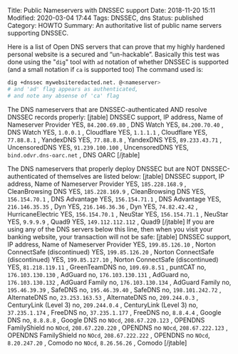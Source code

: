 Title: Public Nameservers with DNSSEC support
Date: 2018-11-20 15:11
Modified: 2020-03-04 17:44
Tags: DNSSEC, dns
Status: published
Category: HOWTO
Summary: An authoritative list of public name servers supporting DNSSEC.


Here is a list of Open DNS servers that can prove that my highly hardened
personal website is a secured and “un-hackable”.  Basically this test was done
using the "`dig`" tool with `ad` notation of whether DNSSEC is supported (and a
small notation if `ca` is supported too)
The command used is:

```bash
dig +dnssec mywebsiteredacted.net. @<nameserver>
# and 'ad' flag appears as authenticated,
# and note any absense of 'ca' flag
```

The DNS nameservers that are DNSSEC-authenticated AND resolve DNSSEC records
properly:
[jtable]
DNSSEC support, IP address,  Name of Nameserver Provider
YES,  `84.200.69.80`           ,  DNS Watch
YES,  `84.200.70.40`           ,  DNS Watch
YES,  `1.0.0.1`                ,  Cloudflare
YES,  `1.1.1.1`                ,  Cloudflare
YES,  `77.88.8.1`              ,  YandexDNS
YES,  `77.88.8.8`              ,  YandexDNS
YES,  `89.233.43.71`           ,  UncensoredDNS
YES,  `91.239.100.100`         ,  UncensoredDNS
YES,  `bind.odvr.dns-oarc.net` ,  DNS OARC
[/jtable]

The DNS nameservers that properly deploy DNSSEC but are NOT DNSSEC-authenticated
of themselves are listed below:
[jtable]
DNSSEC support, IP address,  Name of Nameserver Provider
YES,  `185.228.168.9`           ,  CleanBrowsing DNS
YES,  `185.228.169.9`           ,  CleanBrowsing DNS
YES,  `156.154.70.1`            ,  DNS Advantage
YES,  `156.154.71.1`            ,  DNS Advantage
YES,  `216.146.35.35`           ,  Dyn
YES,  `216.146.36.36`           ,  Dyn
YES,  `74.82.42.42`             ,  HurricaneElectric
YES,  `156.154.70.1`            ,  NeuStar
YES,  `156.154.71.1`            ,  NeuStar
YES,  `9.9.9.9`                 ,  Quad9
YES,  `149.112.112.112`         ,  Quad9
[/jtable]
If you are using any of the DNS servers below this line, then when you visit
your banking website, your transaction will not be safe:
[jtable]
DNSSEC support, IP address,  Name of Nameserver Provider
YES,  `199.85.126.10`          ,  Norton ConnectSafe (discontinued)
YES,  `199.85.126.20`          ,  Norton ConnectSafe (discontinued)
YES,  `199.85.127.10`          ,  Norton ConnectSafe (discontinued)
YES,  `81.218.119.11`          ,  GreenTeamDNS
no,   `109.69.8.51`           ,   puntCAT
no,   `176.103.130.130`       ,   AdGuard
no,   `176.103.130.131`       ,   AdGuard
no,   `176.103.130.132`       ,   AdGuard Family
no,   `176.103.130.134`       ,   AdGuard Family
no,   `195.46.39.39`          ,   SafeDNS
no,   `195.46.39.40`          ,   SafeDNS
no,   `198.101.242.72`        ,   AlternateDNS
no,   `23.253.163.53`         ,   AlternateDNS
no,   `209.244.0.3`           ,   CenturyLink (Level 3)
no,   `209.244.0.4`           ,   CenturyLink (Level 3)
no,   `37.235.1.174`          ,   FreeDNS
no,   `37.235.1.177`          ,   FreeDNS
no,   `8.8.4.4`               ,   Google DNS
no,   `8.8.8.8`               ,   Google DNS
no `NOcd`, `208.67.220.123`        ,   OPENDNS FamilyShield
no `NOcd`, `208.67.220.220`        ,   OPENDNS
no `NOcd`, `208.67.222.123`        ,   OPENDNS FamilyShield
no `NOcd`, `208.67.222.222`        ,   OPENDNS
no `NOcd`, `8.20.247.20`           ,   Comodo
no `NOcd`, `8.26.56.26`            ,   Comodo
[/jtable]
